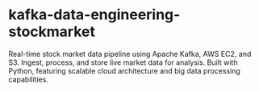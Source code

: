 # kafka-data-engineering-stockmarket
Real-time stock market data pipeline using Apache Kafka, AWS EC2, and S3. Ingest, process, and store live market data for analysis. Built with Python, featuring scalable cloud architecture and big data processing capabilities.
